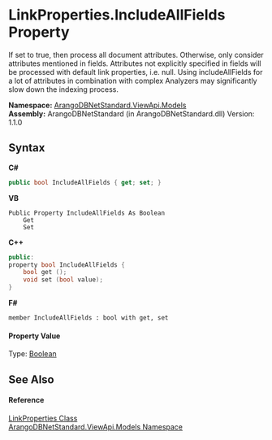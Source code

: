 # LinkProperties.IncludeAllFields Property 
 

If set to true, then process all document attributes. Otherwise, only consider attributes mentioned in fields. Attributes not explicitly specified in fields will be processed with default link properties, i.e. null. Using includeAllFields for a lot of attributes in combination with complex Analyzers may significantly slow down the indexing process.

**Namespace:**&nbsp;<a href="23bbeb16-c099-4f2c-4dad-2e67e1a19df4">ArangoDBNetStandard.ViewApi.Models</a><br />**Assembly:**&nbsp;ArangoDBNetStandard (in ArangoDBNetStandard.dll) Version: 1.1.0

## Syntax

**C#**<br />
``` C#
public bool IncludeAllFields { get; set; }
```

**VB**<br />
``` VB
Public Property IncludeAllFields As Boolean
	Get
	Set
```

**C++**<br />
``` C++
public:
property bool IncludeAllFields {
	bool get ();
	void set (bool value);
}
```

**F#**<br />
``` F#
member IncludeAllFields : bool with get, set

```


#### Property Value
Type: <a href="https://docs.microsoft.com/dotnet/api/system.boolean" target="_blank" rel="noopener noreferrer">Boolean</a>

## See Also


#### Reference
<a href="93d84450-61da-a2a6-d3c2-40870e849ae0">LinkProperties Class</a><br /><a href="23bbeb16-c099-4f2c-4dad-2e67e1a19df4">ArangoDBNetStandard.ViewApi.Models Namespace</a><br />